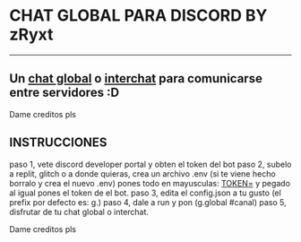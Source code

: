 # CHAT GLOBAL PARA DISCORD BY zRyxt
-----------------------------
Un [chat global]() o [interchat]() para comunicarse entre servidores :D
-----------------------------

Dame creditos pls
## INSTRUCCIONES

paso 1, vete discord developer portal y obten el token del bot
paso 2, subelo a replit, glitch o a donde quieras, crea un archivo .env (si te viene hecho borralo y crea el nuevo .env) pones todo en mayusculas: [TOKEN=]() y pegado al igual pones el token de el bot.
paso 3, edita el config.json a tu gusto (el prefix por defecto es: g.)
paso 4, dale a run y pon (g.global #canal) 
paso 5, disfrutar de tu chat global o interchat.

Dame creditos pls
